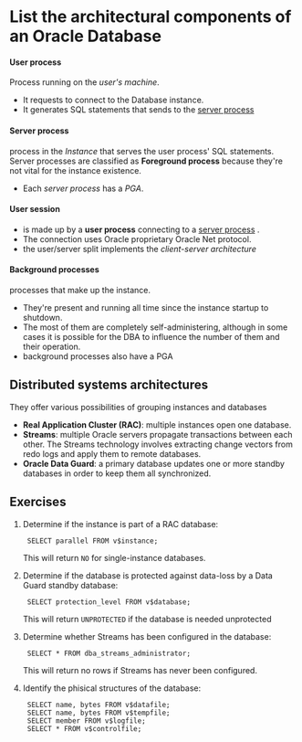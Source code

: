 # List the architectural components of an Oracle Database


#### User process 
Process running on the _user's machine_.

- It requests to connect to the Database instance.  
- It generates SQL statements that sends to the [server process](#server-process)


#### Server process <a id="server-process"></a>
process in the _Instance_ that serves the user process' SQL statements. Server processes are classified as **Foreground process** because they're not vital for the instance existence.

- Each _server process_ has a _PGA_.

#### User session  
- is made up by a **user process** connecting to a [server process](#server-process)
.  
- The connection uses Oracle proprietary Oracle Net protocol.  
- the user/server split implements the _client-server architecture_

#### Background processes 
processes that make up the instance.

- They're present and running all time since the instance startup to shutdown.  
- The most of them are completely self-administering, although in some cases it is possible for the DBA to influence the number of them and their operation.  
- background processes also have a PGA


## Distributed systems architectures

They offer various possibilities of grouping instances and databases

- **Real Application Cluster (RAC)**: multiple instances open one database.
- **Streams**: multiple Oracle servers propagate transactions between each other. The Streams technology involves extracting change vectors from redo logs and apply them to remote databases.
- **Oracle Data Guard**: a primary database updates one or more standby databases in order to keep them all synchronized.

## Exercises

1.  Determine if the instance is part of a RAC database:

         SELECT parallel FROM v$instance;

    This will return `NO` for single-instance databases.

1. Determine if the database is protected against data-loss by a Data Guard standby database:

        SELECT protection_level FROM v$database;

   This will return `UNPROTECTED` if the database is needed unprotected

1. Determine whether Streams has been configured in the database:

        SELECT * FROM dba_streams_administrator;

    This will return no rows if Streams has never been configured.

1. Identify the phisical structures of the database:

        SELECT name, bytes FROM v$datafile;
        SELECT name, bytes FROM v$tempfile;
        SELECT member FROM v$logfile;
        SELECT * FROM v$controlfile;
